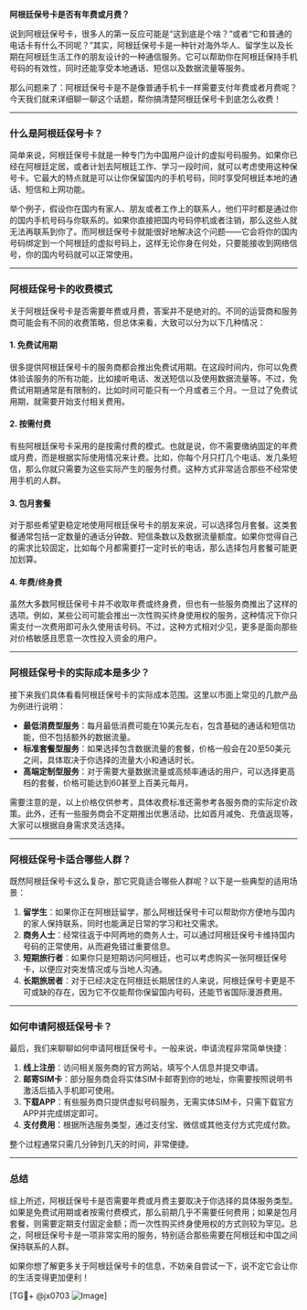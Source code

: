 **阿根廷保号卡是否有年费或月费？**

说到阿根廷保号卡，很多人的第一反应可能是“这到底是个啥？”或者“它和普通的电话卡有什么不同呢？”其实，阿根廷保号卡是一种针对海外华人、留学生以及长期在阿根廷生活工作的朋友设计的一种通信服务。它可以帮助你在阿根廷保持手机号码的有效性，同时还能享受本地通话、短信以及数据流量等服务。

那么问题来了：阿根廷保号卡是不是像普通手机卡一样需要支付年费或者月费呢？今天我们就来详细聊一聊这个话题，帮你搞清楚阿根廷保号卡到底怎么收费！

---

### 什么是阿根廷保号卡？

简单来说，阿根廷保号卡就是一种专门为中国用户设计的虚拟号码服务。如果你已经在阿根廷定居，或者计划去阿根廷工作、学习一段时间，就可以考虑使用这种保号卡。它最大的特点就是可以让你保留国内的手机号码，同时享受阿根廷本地的通话、短信和上网功能。

举个例子，假设你在国内有家人、朋友或者工作上的联系人，他们平时都是通过你的国内手机号码与你联系的。如果你直接把国内号码停机或者注销，那么这些人就无法再联系到你了。而阿根廷保号卡就能很好地解决这个问题——它会将你的国内号码绑定到一个阿根廷的虚拟号码上，这样无论你身在何处，只要能接收到网络信号，你的国内号码就可以正常使用。

---

### 阿根廷保号卡的收费模式

关于阿根廷保号卡是否需要年费或月费，答案并不是绝对的。不同的运营商和服务商可能会有不同的收费策略，但总体来看，大致可以分为以下几种情况：

#### 1. **免费试用期**
很多提供阿根廷保号卡的服务商都会推出免费试用期。在这段时间内，你可以免费体验该服务的所有功能，比如接听电话、发送短信以及使用数据流量等。不过，免费试用期通常是有限制的，比如时间可能只有一个月或者三个月。一旦过了免费试用期，就需要开始支付相关费用。

#### 2. **按需付费**
有些阿根廷保号卡采用的是按需付费的模式。也就是说，你不需要缴纳固定的年费或月费，而是根据实际使用情况来计费。比如，你每个月只打几个电话、发几条短信，那么你就只需要为这些实际产生的服务付费。这种方式非常适合那些不经常使用手机的人群。

#### 3. **包月套餐**
对于那些希望更稳定地使用阿根廷保号卡的朋友来说，可以选择包月套餐。这类套餐通常包括一定数量的通话分钟数、短信条数以及数据流量额度。如果你觉得自己的需求比较固定，比如每个月都需要打一定时长的电话，那么选择包月套餐可能更加划算。

#### 4. **年费/终身费**
虽然大多数阿根廷保号卡并不收取年费或终身费，但也有一些服务商推出了这样的选项。例如，某些公司可能会推出一次性购买终身使用权的服务，这种情况下你只需支付一次费用即可永久使用该号码。不过，这种方式相对少见，更多是面向那些对价格敏感且愿意一次性投入资金的用户。

---

### 阿根廷保号卡的实际成本是多少？

接下来我们具体看看阿根廷保号卡的实际成本范围。这里以市面上常见的几款产品为例进行说明：

- **最低消费型服务**：每月最低消费可能在10美元左右，包含基础的通话和短信功能，但不包括额外的数据流量。
- **标准套餐型服务**：如果选择包含数据流量的套餐，价格一般会在20至50美元之间，具体取决于你选择的流量大小和通话时长。
- **高端定制型服务**：对于需要大量数据流量或高频率通话的用户，可以选择更高档的套餐，价格可能达到60甚至上百美元每月。

需要注意的是，以上价格仅供参考，具体收费标准还需参考各服务商的实际定价政策。此外，还有一些服务商会不定期推出优惠活动，比如首月减免、充值返现等，大家可以根据自身需求灵活选择。

---

### 阿根廷保号卡适合哪些人群？

既然阿根廷保号卡这么复杂，那它究竟适合哪些人群呢？以下是一些典型的适用场景：

1. **留学生**：如果你正在阿根廷留学，那么阿根廷保号卡可以帮助你方便地与国内的家人保持联系，同时也能满足日常的学习和社交需求。
2. **商务人士**：经常往返于中阿两地的商务人士，可以通过阿根廷保号卡维持国内号码的正常使用，从而避免错过重要信息。
3. **短期旅行者**：如果你只是短期访问阿根廷，也可以考虑购买一张阿根廷保号卡，以便应对突发情况或与当地人沟通。
4. **长期旅居者**：对于已经决定在阿根廷长期居住的人来说，阿根廷保号卡更是不可或缺的存在，因为它不仅能帮你保留国内号码，还能节省国际漫游费用。

---

### 如何申请阿根廷保号卡？

最后，我们来聊聊如何申请阿根廷保号卡。一般来说，申请流程非常简单快捷：

1. **线上注册**：访问相关服务商的官方网站，填写个人信息并提交申请。
2. **邮寄SIM卡**：部分服务商会将实体SIM卡邮寄到你的地址，你需要按照说明书激活后插入手机即可使用。
3. **下载APP**：有些服务商只提供虚拟号码服务，无需实体SIM卡，只需下载官方APP并完成绑定即可。
4. **支付费用**：根据所选服务类型，通过支付宝、微信或其他支付方式完成付款。

整个过程通常只需几分钟到几天的时间，非常便捷。

---

### 总结

综上所述，阿根廷保号卡是否需要年费或月费主要取决于你选择的具体服务类型。如果是免费试用期或者按需付费模式，那么前期几乎不需要任何费用；如果是包月套餐，则需要定期支付固定金额；而一次性购买终身使用权的方式则较为罕见。总之，阿根廷保号卡是一项非常实用的服务，特别适合那些需要在阿根廷和中国之间保持联系的人群。

如果你想了解更多关于阿根廷保号卡的信息，不妨亲自尝试一下，说不定它会让你的生活变得更加便利！

[TG💪+ @jx0703 ![Image](https://github.com/user-attachments/assets/dbca1d08-cadb-493c-b0ec-ad6f7a83f270)]